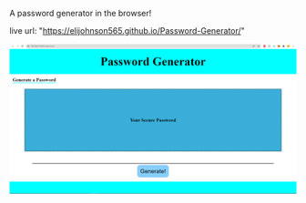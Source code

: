 A password generator in the browser!

live url: "https://elijohnson565.github.io/Password-Generator/"

![Screenshot](passwordgenerator.png)
